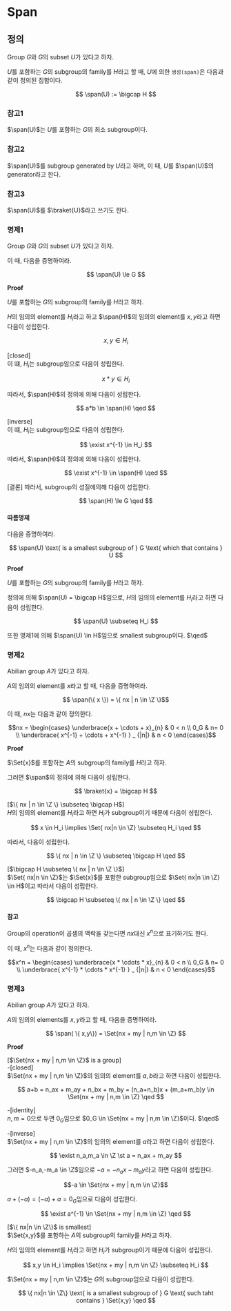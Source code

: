 # Span
## 정의
Group $G$와 $G$의 subset $U$가 있다고 하자.

$U$를 포함하는 $G$의 subgroup의 family를 $H$라고 할 때, $U$에 의한 `생성(span)`은 다음과 같이 정의된 집합이다.

$$ \span(U) := \bigcap H $$

### 참고1
$\span(U)$는 $U$를 포함하는 $G$의 최소 subgroup이다.

### 참고2
$\span(U)$를 subgroup generated by $U$라고 하며, 이 때, $U$를 $\span(U)$의 generator라고 한다.

### 참고3
$\span(U)$를 $\braket{U}$라고 쓰기도 한다.

### 명제1
Group $G$와 $G$의 subset $U$가 있다고 하자.

이 때, 다음을 증명하여라.

$$ \span(U) \le G $$

**Proof**  

$U$를 포함하는 $G$의 subgroup의 family를 $H$라고 하자.

$H$의 임의의 element를 $H_i$라고 하고 $\span(H)$의 임의의 element를 $x,y$라고 하면 다음이 성립한다.

$$ x,y \in H_i $$

[closed]   
이 떄, $H_i$는 subgroup임으로 다음이 성립한다.

$$ x*y \in H_i $$

따라서, $\span(H)$의 정의에 의해 다음이 성립한다.

$$ a*b \in \span(H) \qed $$

[inverse]    
이 떄, $H_i$는 subgroup임으로 다음이 성립한다.

$$ \exist x^{-1} \in H_i $$

따라서, $\span(H)$의 정의에 의해 다음이 성립한다.

$$ \exist x^{-1} \in \span(H) \qed $$

[결론]
따라서, subgroup의 성질에의해 다음이 성립한다.

$$ \span(H) \le G \qed $$

#### 따름명제
다음을 증명하여라.

$$ \span(U) \text{ is a smallest subgroup of } G \text{ which that contains } U $$

**Proof**

$U$를 포함하는 $G$의 subgroup의 family를 $H$라고 하자.

정의에 의해 $\span(U) = \bigcap H$임으로, $H$의 임의의 element를 $H_i$라고 하면 다음이 성립한다.

$$ \span(U) \subseteq H_i $$

또한 명제1에 의해 $\span(U) \in H$임으로 smallest subgroup이다. $\qed$

### 명제2
Abilian group $A$가 있다고 하자.

$A$의 임의의 element를 $x$라고 할 때, 다음을 증명하여라.

$$ \span(\{ x \}) = \{ nx | n \in \Z \}$$

이 때, $nx$는 다음과 같이 정의한다.

$$nx = \begin{cases} \underbrace{x + \cdots + x}_{n} & 0 < n \\ 0_G & n= 0 \\ \underbrace{ x^{-1} + \cdots + x^{-1} } _ {|n|} & n < 0 \end{cases}$$

**Proof**  

$\Set{x}$를 포함하는 $A$의 subgroup의 family를 $H$라고 하자.

그러면 $\span$의 정의에 의해 다음이 성립한다.

$$ \braket{x} = \bigcap H $$

[$\{ nx | n \in \Z \} \subseteq \bigcap H$]  
$H$의 임의의 element를 $H_i$라고 하면 $H_i$가 subgroup이기 때문에 다음이 성립한다.

$$ x \in H_i \implies \Set{ nx|n \in \Z} \subseteq H_i \qed $$

따라서, 다음이 성립한다.

$$ \{ nx | n \in \Z \} \subseteq \bigcap H \qed $$

[$\bigcap H \subseteq \{ nx | n \in \Z \}$]  
$\Set{ nx|n \in \Z}$는 $\Set{x}$를 포함한 subgroup임으로 $\Set{ nx|n \in \Z} \in H$이고 따라서 다음이 성립한다.

$$ \bigcap H \subseteq \{ nx | n \in \Z \} \qed $$

#### 참고
Group의 operation이 곱셈의 맥락을 갖는다면 $nx$대신 $x^n$으로 표기하기도 한다.

이 때, $x^n$는 다음과 같이 정의한다.

$$x^n = \begin{cases} \underbrace{x * \cdots * x}_{n} & 0 < n \\ 0_G & n= 0 \\ \underbrace{ x^{-1} * \cdots * x^{-1} } _ {|n|} & n < 0 \end{cases}$$

### 명제3
Abilian group $A$가 있다고 하자.

$A$의 임의의 elements를 $x,y$라고 할 때, 다음을 증명하여라.

$$ \span( \{ x,y\}) = \Set{nx + my | n,m \in \Z} $$

**Proof**  

[$\Set{nx + my | n,m \in \Z}$ is a group]  
-[closed]  
$\Set{nx + my | n,m \in \Z}$의 임의의 element를 $a,b$라고 하면 다음이 성립한다.

$$ a+b = n_ax + m_ay + n_bx + m_by = (n_a+n_b)x + (m_a+m_b)y \in \Set{nx + my | n,m \in \Z} \qed $$

-[identity]  
$n,m=0$으로 두면 $0_G$임으로 $0_G \in \Set{nx + my | n,m \in \Z}$이다. $\qed$

-[inverse]  
$\Set{nx + my | n,m \in \Z}$의 임의의 element를 $a$라고 하면 다음이 성립한다.

$$ \exist n_a,m_a \in \Z \st a = n_ax + m_ay $$

그러면 $-n_a,-m_a \in \Z$임으로 $-a = -n_ax-m_ay$라고 하면 다음이 성립한다.

$$-a \in \Set{nx + my | n,m \in \Z}$$

$a+(-a) = (-a) + a = 0_G$임으로 다음이 성립한다.

$$ \exist a^{-1} \in \Set{nx + my | n,m \in \Z} \qed $$

[$\{ nx|n \in \Z\}$ is smallest]  
$\Set{x,y}$를 포함하는 $A$의 subgroup의 family를 $H$라고 하자.

$H$의 임의의 element를 $H_i$라고 하면 $H_i$가 subgroup이기 때문에 다음이 성립한다.

$$ x,y \in H_i \implies \Set{nx + my | n,m \in \Z} \subseteq H_i $$

$\Set{nx + my | n,m \in \Z}$는 $G$의 subgroup임으로 다음이 성립한다.

$$ \{ nx|n \in \Z\} \text{ is a smallest subgroup of } G \text{ such taht contains } \Set{x,y} \qed $$
